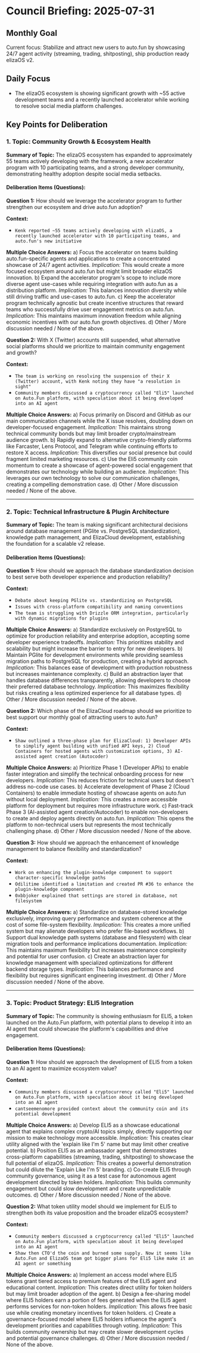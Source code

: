 # Council Briefing: 2025-07-31

## Monthly Goal

Current focus: Stabilize and attract new users to auto.fun by showcasing 24/7 agent activity (streaming, trading, shitposting), ship production ready elizaOS v2.

## Daily Focus

- The elizaOS ecosystem is showing significant growth with ~55 active development teams and a recently launched accelerator while working to resolve social media platform challenges.

## Key Points for Deliberation

### 1. Topic: Community Growth & Ecosystem Health

**Summary of Topic:** The elizaOS ecosystem has expanded to approximately 55 teams actively developing with the framework, a new accelerator program with 10 participating teams, and a strong developer community, demonstrating healthy adoption despite social media setbacks.

#### Deliberation Items (Questions):

**Question 1:** How should we leverage the accelerator program to further strengthen our ecosystem and drive auto.fun adoption?

  **Context:**
  - `Kenk reported ~55 teams actively developing with elizaOS, a recently launched accelerator with 10 participating teams, and auto.fun's new initiative`

  **Multiple Choice Answers:**
    a) Focus the accelerator on teams building auto.fun-specific agents and applications to create a concentrated showcase of 24/7 agent activities.
        *Implication:* This would create a more focused ecosystem around auto.fun but might limit broader elizaOS innovation.
    b) Expand the accelerator program's scope to include more diverse agent use-cases while requiring integration with auto.fun as a distribution platform.
        *Implication:* This balances innovation diversity while still driving traffic and use-cases to auto.fun.
    c) Keep the accelerator program technically agnostic but create incentive structures that reward teams who successfully drive user engagement metrics on auto.fun.
        *Implication:* This maintains maximum innovation freedom while aligning economic incentives with our auto.fun growth objectives.
    d) Other / More discussion needed / None of the above.

**Question 2:** With X (Twitter) accounts still suspended, what alternative social platforms should we prioritize to maintain community engagement and growth?

  **Context:**
  - `The team is working on resolving the suspension of their X (Twitter) account, with Kenk noting they have "a resolution in sight"`
  - `Community members discussed a cryptocurrency called "Eli5" launched on Auto.Fun platform, with speculation about it being developed into an AI agent`

  **Multiple Choice Answers:**
    a) Focus primarily on Discord and GitHub as our main communication channels while the X issue resolves, doubling down on developer-focused engagement.
        *Implication:* This maintains strong technical community bonds but may limit broader crypto/mainstream audience growth.
    b) Rapidly expand to alternative crypto-friendly platforms like Farcaster, Lens Protocol, and Telegram while continuing efforts to restore X access.
        *Implication:* This diversifies our social presence but could fragment limited marketing resources.
    c) Use the Eli5 community coin momentum to create a showcase of agent-powered social engagement that demonstrates our technology while building an audience.
        *Implication:* This leverages our own technology to solve our communication challenges, creating a compelling demonstration case.
    d) Other / More discussion needed / None of the above.

---


### 2. Topic: Technical Infrastructure & Plugin Architecture

**Summary of Topic:** The team is making significant architectural decisions around database management (PGlite vs. PostgreSQL standardization), knowledge path management, and ElizaCloud development, establishing the foundation for a scalable v2 release.

#### Deliberation Items (Questions):

**Question 1:** How should we approach the database standardization decision to best serve both developer experience and production reliability?

  **Context:**
  - `Debate about keeping PGlite vs. standardizing on PostgreSQL`
  - `Issues with cross-platform compatibility and naming conventions`
  - `The team is struggling with Drizzle ORM integration, particularly with dynamic migrations for plugins`

  **Multiple Choice Answers:**
    a) Standardize exclusively on PostgreSQL to optimize for production reliability and enterprise adoption, accepting some developer experience tradeoffs.
        *Implication:* This prioritizes stability and scalability but might increase the barrier to entry for new developers.
    b) Maintain PGlite for development environments while providing seamless migration paths to PostgreSQL for production, creating a hybrid approach.
        *Implication:* This balances ease of development with production robustness but increases maintenance complexity.
    c) Build an abstraction layer that handles database differences transparently, allowing developers to choose their preferred database technology.
        *Implication:* This maximizes flexibility but risks creating a less optimized experience for all database types.
    d) Other / More discussion needed / None of the above.

**Question 2:** Which phase of the ElizaCloud roadmap should we prioritize to best support our monthly goal of attracting users to auto.fun?

  **Context:**
  - `Shaw outlined a three-phase plan for ElizaCloud: 1) Developer APIs to simplify agent building with unified API keys, 2) Cloud Containers for hosted agents with customization options, 3) AI-assisted agent creation (Autocoder)`

  **Multiple Choice Answers:**
    a) Prioritize Phase 1 (Developer APIs) to enable faster integration and simplify the technical onboarding process for new developers.
        *Implication:* This reduces friction for technical users but doesn't address no-code use cases.
    b) Accelerate development of Phase 2 (Cloud Containers) to enable immediate hosting of showcase agents on auto.fun without local deployment.
        *Implication:* This creates a more accessible platform for deployment but requires more infrastructure work.
    c) Fast-track Phase 3 (AI-assisted agent creation/Autocoder) to enable non-developers to create and deploy agents directly on auto.fun.
        *Implication:* This opens the platform to non-technical users but represents the most technically challenging phase.
    d) Other / More discussion needed / None of the above.

**Question 3:** How should we approach the enhancement of knowledge management to balance flexibility and standardization?

  **Context:**
  - `Work on enhancing the plugin-knowledge component to support character-specific knowledge paths`
  - `Odilitime identified a limitation and created PR #36 to enhance the plugin-knowledge component`
  - `0xbbjoker explained that settings are stored in database, not filesystem`

  **Multiple Choice Answers:**
    a) Standardize on database-stored knowledge exclusively, improving query performance and system coherence at the cost of some file-system flexibility.
        *Implication:* This creates a more unified system but may alienate developers who prefer file-based workflows.
    b) Support dual knowledge path systems (database and filesystem) with clear migration tools and performance implications documentation.
        *Implication:* This maintains maximum flexibility but increases maintenance complexity and potential for user confusion.
    c) Create an abstraction layer for knowledge management with specialized optimizations for different backend storage types.
        *Implication:* This balances performance and flexibility but requires significant engineering investment.
    d) Other / More discussion needed / None of the above.

---


### 3. Topic: Product Strategy: ELI5 Integration

**Summary of Topic:** The community is showing enthusiasm for ELI5, a token launched on the Auto.Fun platform, with potential plans to develop it into an AI agent that could showcase the platform's capabilities and drive engagement.

#### Deliberation Items (Questions):

**Question 1:** How should we approach the development of ELI5 from a token to an AI agent to maximize ecosystem value?

  **Context:**
  - `Community members discussed a cryptocurrency called "Eli5" launched on Auto.Fun platform, with speculation about it being developed into an AI agent`
  - `cantseemenomore provided context about the community coin and its potential development`

  **Multiple Choice Answers:**
    a) Develop ELI5 as a showcase educational agent that explains complex crypto/AI topics simply, directly supporting our mission to make technology more accessible.
        *Implication:* This creates clear utility aligned with the 'explain like I'm 5' name but may limit other creative potential.
    b) Position ELI5 as an ambassador agent that demonstrates cross-platform capabilities (streaming, trading, shitposting) to showcase the full potential of elizaOS.
        *Implication:* This creates a powerful demonstration but could dilute the 'Explain Like I'm 5' branding.
    c) Co-create ELI5 through community governance, using it as a test case for autonomous agent development directed by token holders.
        *Implication:* This builds community engagement but could slow development and create unpredictable outcomes.
    d) Other / More discussion needed / None of the above.

**Question 2:** What token utility model should we implement for ELI5 to strengthen both its value proposition and the broader elizaOS ecosystem?

  **Context:**
  - `Community members discussed a cryptocurrency called "Eli5" launched on Auto.Fun platform, with speculation about it being developed into an AI agent`
  - `Shaw then CTO'd the coin and burned some supply. Now it seems like Auto.Fun and ElizaOS team got bigger plans for Eli5 like make it an AI agent or something`

  **Multiple Choice Answers:**
    a) Implement an access model where ELI5 tokens grant tiered access to premium features of the ELI5 agent and educational content.
        *Implication:* This creates direct utility for token holders but may limit broader adoption of the agent.
    b) Design a fee-sharing model where ELI5 holders earn a portion of fees generated when the ELI5 agent performs services for non-token holders.
        *Implication:* This allows free basic use while creating monetary incentives for token holders.
    c) Create a governance-focused model where ELI5 holders influence the agent's development priorities and capabilities through voting.
        *Implication:* This builds community ownership but may create slower development cycles and potential governance challenges.
    d) Other / More discussion needed / None of the above.